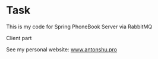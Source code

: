 # Task 

This is my code for Spring PhoneBook Server via RabbitMQ

Client part

See my personal website: www.antonshu.pro